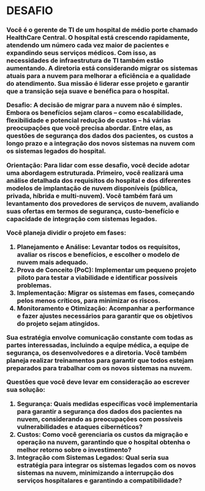 <h1>DESAFIO</h1>
<h3>
Você é o gerente de TI de um hospital de médio porte chamado HealthCare Central. O hospital está crescendo rapidamente, atendendo um número cada vez maior de pacientes e expandindo seus serviços médicos. Com isso, as necessidades de infraestrutura de TI também estão aumentando. A diretoria está considerando migrar os sistemas atuais para a nuvem para melhorar a eficiência e a qualidade do atendimento. Sua missão é liderar esse projeto e garantir que a transição seja suave e benéfica para o hospital.

Desafio: A decisão de migrar para a nuvem não é simples. Embora os benefícios sejam claros – como escalabilidade, flexibilidade e potencial redução de custos – há várias preocupações que você precisa abordar. Entre elas, as questões de segurança dos dados dos pacientes, os custos a longo prazo e a integração dos novos sistemas na nuvem com os sistemas legados do hospital. 

Orientação: Para lidar com esse desafio, você decide adotar uma abordagem estruturada. Primeiro, você realizará uma análise detalhada dos requisitos do hospital e dos diferentes modelos de implantação de nuvem disponíveis (pública, privada, híbrida e multi-nuvem). Você também fará um levantamento dos provedores de serviços de nuvem, avaliando suas ofertas em termos de segurança, custo-benefício e capacidade de integração com sistemas legados.

Você planeja dividir o projeto em fases:

1. Planejamento e Análise: Levantar todos os requisitos, avaliar os riscos e benefícios, e escolher o modelo de nuvem mais adequado.
2. Prova de Conceito (PoC): Implementar um pequeno projeto piloto para testar a viabilidade e identificar possíveis problemas.
3. Implementação: Migrar os sistemas em fases, começando pelos menos críticos, para minimizar os riscos.
4. Monitoramento e Otimização: Acompanhar a performance e fazer ajustes necessários para garantir que os objetivos do projeto sejam atingidos.

Sua estratégia envolve comunicação constante com todas as partes interessadas, incluindo a equipe médica, a equipe de segurança, os desenvolvedores e a diretoria. Você também planeja realizar treinamentos para garantir que todos estejam preparados para trabalhar com os novos sistemas na nuvem.

Questões que você deve levar em consideração ao escrever sua solução:
1. Segurança: Quais medidas específicas você implementaria para garantir a segurança dos dados dos pacientes na nuvem, considerando as preocupações com possíveis vulnerabilidades e ataques cibernéticos?
2. Custos: Como você gerenciaria os custos da migração e operação na nuvem, garantindo que o hospital obtenha o melhor retorno sobre o investimento?
3. Integração com Sistemas Legados: Qual seria sua estratégia para integrar os sistemas legados com os novos sistemas na nuvem, minimizando a interrupção dos serviços hospitalares e garantindo a compatibilidade?
</h3>